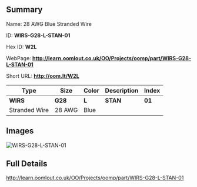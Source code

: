 

## Summary
 
Name: 28 AWG Blue Stranded Wire

ID: __WIRS-G28-L-STAN-01__

Hex ID: __W2L__

WebPage: __http://learn.oomlout.co.uk/OO/Projects/oomp/part/WIRS-G28-L-STAN-01__

Short URL: __http://oom.lt/W2L__


| Type   | Size   | Color   | Description   | Index   |    
| ----- | ------   | ------   | -----   | ----   |    
| __WIRS__   					| __G28__   					| __L__    						| __STAN__    					| __01__ |    
| Stranded Wire		| 28 AWG	| Blue		| 	| 	|

## Images
![WIRS-G28-L-STAN-01](http://oomlout.com/oomp-gen/parts/WIRS-G28-L-STAN-01/WIRS-G28-L-STAN-01_420.jpg)

## Full Details

 http://learn.oomlout.co.uk/OO/Projects/oomp/part/WIRS-G28-L-STAN-01

